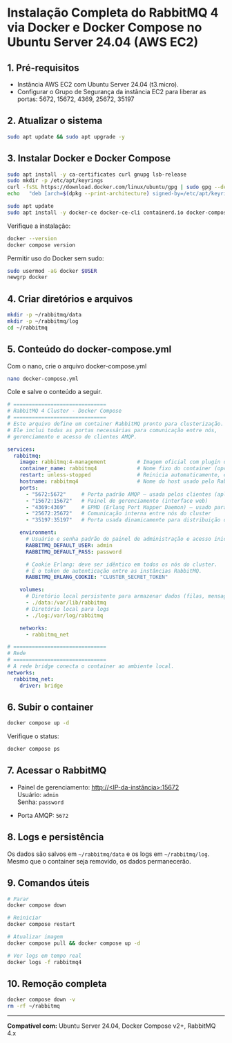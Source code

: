 # Instalação Completa do RabbitMQ 4 via Docker e Docker Compose no Ubuntu Server 24.04 (AWS EC2)

## 1. Pré-requisitos

- Instância AWS EC2 com Ubuntu Server 24.04 (t3.micro).
- Configurar o Grupo de Segurança da instância EC2 para liberar as portas: 5672, 15672, 4369, 25672, 35197
  
## 2. Atualizar o sistema

```bash
sudo apt update && sudo apt upgrade -y
```

## 3. Instalar Docker e Docker Compose

```bash
sudo apt install -y ca-certificates curl gnupg lsb-release
sudo mkdir -p /etc/apt/keyrings
curl -fsSL https://download.docker.com/linux/ubuntu/gpg | sudo gpg --dearmor -o /etc/apt/keyrings/docker.gpg
echo   "deb [arch=$(dpkg --print-architecture) signed-by=/etc/apt/keyrings/docker.gpg]   https://download.docker.com/linux/ubuntu $(lsb_release -cs) stable" |   sudo tee /etc/apt/sources.list.d/docker.list > /dev/null

sudo apt update
sudo apt install -y docker-ce docker-ce-cli containerd.io docker-compose-plugin
```

Verifique a instalação:
```bash
docker --version
docker compose version
```

Permitir uso do Docker sem sudo:
```bash
sudo usermod -aG docker $USER
newgrp docker
```

## 4. Criar diretórios e arquivos

```bash
mkdir -p ~/rabbitmq/data
mkdir -p ~/rabbitmq/log
cd ~/rabbitmq
```



## 5. Conteúdo do docker-compose.yml

Com o nano, crie o arquivo docker-compose.yml

```bash
nano docker-compose.yml
```

Cole e salve o conteúdo a seguir.

```yaml
# ==============================
# RabbitMQ 4 Cluster - Docker Compose
# ==============================
# Este arquivo define um container RabbitMQ pronto para clusterização.
# Ele inclui todas as portas necessárias para comunicação entre nós,
# gerenciamento e acesso de clientes AMQP.

services:
  rabbitmq:
    image: rabbitmq:4-management          # Imagem oficial com plugin de gerenciamento habilitado
    container_name: rabbitmq4             # Nome fixo do container (opcional alterar por nó)
    restart: unless-stopped               # Reinicia automaticamente, exceto se parado manualmente
    hostname: rabbitmq4                   # Nome do host usado pelo RabbitMQ internamente no cluster
    ports:
      - "5672:5672"     # Porta padrão AMQP — usada pelos clientes (aplicações)
      - "15672:15672"   # Painel de gerenciamento (interface web)
      - "4369:4369"     # EPMD (Erlang Port Mapper Daemon) — usado para descoberta entre nós
      - "25672:25672"   # Comunicação interna entre nós do cluster
      - "35197:35197"   # Porta usada dinamicamente para distribuição de dados (inter-node)

    environment:
      # Usuário e senha padrão do painel de administração e acesso inicial
      RABBITMQ_DEFAULT_USER: admin
      RABBITMQ_DEFAULT_PASS: password

      # Cookie Erlang: deve ser idêntico em todos os nós do cluster.
      # É o token de autenticação entre as instâncias RabbitMQ.
      RABBITMQ_ERLANG_COOKIE: "CLUSTER_SECRET_TOKEN"

    volumes:
      # Diretório local persistente para armazenar dados (filas, mensagens, etc.)
      - ./data:/var/lib/rabbitmq
      # Diretório local para logs
      - ./log:/var/log/rabbitmq

    networks:
      - rabbitmq_net

# ==============================
# Rede
# ==============================
# A rede bridge conecta o container ao ambiente local.
networks:
  rabbitmq_net:
    driver: bridge
```

## 6. Subir o container

```bash
docker compose up -d
```

Verifique o status:
```bash
docker compose ps
```

## 7. Acessar o RabbitMQ

- Painel de gerenciamento: [http://<IP-da-instância>:15672](http://<IP-da-instância>:15672)  
  Usuário: `admin`  
  Senha: `password`

- Porta AMQP: `5672`

## 8. Logs e persistência

Os dados são salvos em `~/rabbitmq/data` e os logs em `~/rabbitmq/log`.  
Mesmo que o container seja removido, os dados permanecerão.

## 9. Comandos úteis

```bash
# Parar
docker compose down

# Reiniciar
docker compose restart

# Atualizar imagem
docker compose pull && docker compose up -d

# Ver logs em tempo real
docker logs -f rabbitmq4
```

## 10. Remoção completa

```bash
docker compose down -v
rm -rf ~/rabbitmq
```

---
**Compatível com:** Ubuntu Server 24.04, Docker Compose v2+, RabbitMQ 4.x
